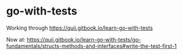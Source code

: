 # go-with-tests

Working through https://quii.gitbook.io/learn-go-with-tests


Now at: https://quii.gitbook.io/learn-go-with-tests/go-fundamentals/structs-methods-and-interfaces#write-the-test-first-1